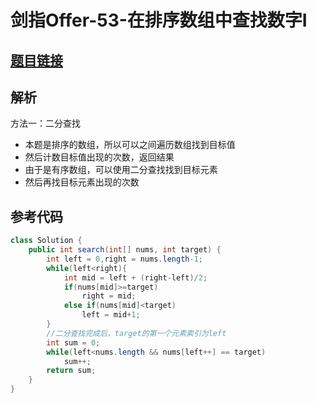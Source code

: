 # 剑指Offer-53-在排序数组中查找数字I

## [题目链接](https://leetcode-cn.com/problems/zai-pai-xu-shu-zu-zhong-cha-zhao-shu-zi-lcof/)

## 解析
方法一：二分查找
- 本题是排序的数组，所以可以之间遍历数组找到目标值
- 然后计数目标值出现的次数，返回结果
- 由于是有序数组，可以使用二分查找找到目标元素
- 然后再找目标元素出现的次数


## 参考代码
```Java
class Solution {
    public int search(int[] nums, int target) {
        int left = 0,right = nums.length-1;
        while(left<right){
            int mid = left + (right-left)/2;
            if(nums[mid]>=target)
                right = mid;
            else if(nums[mid]<target)
                left = mid+1;
        }
        //二分查找完成后，target的第一个元素索引为left
        int sum = 0;
        while(left<nums.length && nums[left++] == target)
            sum++;
        return sum;
    }
}
```
